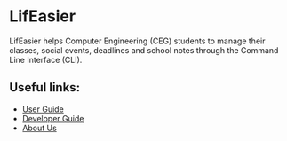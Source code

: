 # LifEasier

LifEasier helps Computer Engineering (CEG) students to manage their classes, social events, deadlines and school notes
 through the Command Line Interface (CLI).
 
 
## Useful links:
* [User Guide](https://ay2021s1-cs2113t-w13-4.github.io/tp/UserGuide)
* [Developer Guide](https://ay2021s1-cs2113t-w13-4.github.io/tp/DeveloperGuide)
* [About Us](https://ay2021s1-cs2113t-w13-4.github.io/tp/AboutUs)

